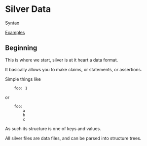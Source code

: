 
Silver Data
===========



[Syntax](./syntax/)

[Examples](./example/)




Beginning
---------

This is where we start, silver is at it heart a data format.

It basically allows you to make claims, or statements, or assertions.


Simple things like
```
	foo: 1
```
or
```
	foo:
		a
		b
		c
```
As such its structure is one of keys and values.

All silver files are data files, and can be parsed into structure trees.



